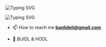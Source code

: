 ![Typing SVG](https://readme-typing-svg.demolab.com?font=Fira+Code&pause=1000&color=920CF7&repeat=false&random=false&width=435&lines=Hi+%F0%9F%91%8B%2C+I'm+LiKang)

![Typing SVG](https://readme-typing-svg.demolab.com?font=Fira+Code&weight=500&size=14&pause=1000&color=920CF7&repeat=false&random=false&width=435&lines=A+passionate+Web3+developer+from+China.)

- 📫 How to reach me **banlideli@gmail.com**
  
- 🚀 BUIDL & HODL

